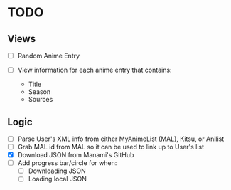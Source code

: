 #  TODO


## Views
- [ ] Random Anime Entry

- [ ] View information for each anime entry that contains:
    - Title
    - Season
    - Sources

## Logic
- [ ] Parse User's XML info from either MyAnimeList (MAL), Kitsu, or Anilist
- [ ] Grab MAL id from MAL so it can be used to link up to User's list
- [x] Download JSON from Manami's GitHub
- [ ] Add progress bar/circle for when:
    - [ ] Downloading JSON
    - [ ] Loading local JSON
